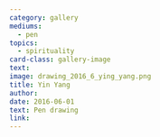 ```yaml
---
category: gallery
mediums:
  - pen
topics:
  - spirituality
card-class: gallery-image
text:
image: drawing_2016_6_ying_yang.png
title: Yin Yang
author:
date: 2016-06-01
text: Pen drawing
link:
---
```

